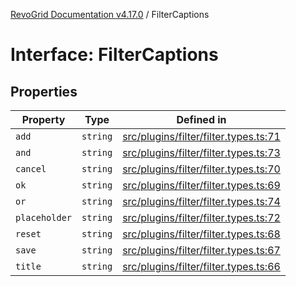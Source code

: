 [RevoGrid Documentation v4.17.0](README.md) / FilterCaptions

# Interface: FilterCaptions

## Properties

| Property | Type | Defined in |
| ------ | ------ | ------ |
| `add` | `string` | [src/plugins/filter/filter.types.ts:71](https://github.com/revolist/revogrid/blob/4911b401b4ed4a1ad4f684e9c38c48b1c7ad2346/src/plugins/filter/filter.types.ts#L71) |
| `and` | `string` | [src/plugins/filter/filter.types.ts:73](https://github.com/revolist/revogrid/blob/4911b401b4ed4a1ad4f684e9c38c48b1c7ad2346/src/plugins/filter/filter.types.ts#L73) |
| `cancel` | `string` | [src/plugins/filter/filter.types.ts:70](https://github.com/revolist/revogrid/blob/4911b401b4ed4a1ad4f684e9c38c48b1c7ad2346/src/plugins/filter/filter.types.ts#L70) |
| `ok` | `string` | [src/plugins/filter/filter.types.ts:69](https://github.com/revolist/revogrid/blob/4911b401b4ed4a1ad4f684e9c38c48b1c7ad2346/src/plugins/filter/filter.types.ts#L69) |
| `or` | `string` | [src/plugins/filter/filter.types.ts:74](https://github.com/revolist/revogrid/blob/4911b401b4ed4a1ad4f684e9c38c48b1c7ad2346/src/plugins/filter/filter.types.ts#L74) |
| `placeholder` | `string` | [src/plugins/filter/filter.types.ts:72](https://github.com/revolist/revogrid/blob/4911b401b4ed4a1ad4f684e9c38c48b1c7ad2346/src/plugins/filter/filter.types.ts#L72) |
| `reset` | `string` | [src/plugins/filter/filter.types.ts:68](https://github.com/revolist/revogrid/blob/4911b401b4ed4a1ad4f684e9c38c48b1c7ad2346/src/plugins/filter/filter.types.ts#L68) |
| `save` | `string` | [src/plugins/filter/filter.types.ts:67](https://github.com/revolist/revogrid/blob/4911b401b4ed4a1ad4f684e9c38c48b1c7ad2346/src/plugins/filter/filter.types.ts#L67) |
| `title` | `string` | [src/plugins/filter/filter.types.ts:66](https://github.com/revolist/revogrid/blob/4911b401b4ed4a1ad4f684e9c38c48b1c7ad2346/src/plugins/filter/filter.types.ts#L66) |
